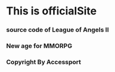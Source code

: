 # This is officialSite

### source code of League of Angels II ###

### New age for MMORPG ###

### Copyright By Accessport ###
